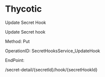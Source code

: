#     Thycotic


Update Secret Hook

Update Secret hook

Method: Put

OperationID: SecretHooksService_UpdateHook

EndPoint:

/secret-detail/{secretId}/hook/{secretHookId}
